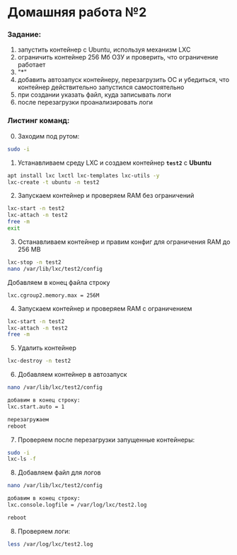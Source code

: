# Домашняя работа №2

### Задание: 
1. запустить контейнер с Ubuntu, используя механизм LXC
2. ограничить контейнер 256 Мб ОЗУ и проверить, что ограничение работает 
3. "*"
4. добавить автозапуск контейнеру, перезагрузить ОС и убедиться, что контейнер  действительно запустился самостоятельно
5. при создании указать файл, куда записывать логи
6. после перезагрузки проанализировать логи

### Листинг команд:
0.	Заходим под рутом:
```bash
sudo -i
```

1.	Устанавливаем среду LXC и создаем контейнер **`test2`** с **Ubuntu**
```bash
apt install lxc lxctl lxc-templates lxc-utils -y
lxc-create -t ubuntu -n test2
```

2. Запускаем контейнер и проверяем RAM без ограничений
```bash
lxc-start -n test2
lxc-attach -n test2
free -m
exit
```

3. Останавливаем контейнер и правим конфиг для ограничения RAM до 256 MB
```bash
lxc-stop -n test2
nano /var/lib/lxc/test2/config
```
Добавляем в конец файла строку
```
lxc.cgroup2.memory.max = 256M
```

4. Запускаем контейнер и проверяем RAM с ограничением
```bash
lxc-start -n test2
lxc-attach -n test2
free -m
```

5. Удалить контейнер
```bash
lxc-destroy -n test2
```

6. Добавляем контейнер в автозапуск
```bash
nano /var/lib/lxc/test2/config

добавим в конец строку:
lxc.start.auto = 1

перезагружаем
reboot
```

7. Проверяем после перезагрузки запущенные контейнеры:
```bash
sudo -i
lxc-ls -f
```

8. Добавляем файл для логов
```bash
nano /var/lib/lxc/test2/config

добавим в конец строку:
lxc.console.logfile = /var/log/lxc/test2.log

reboot
```

8. Проверяем логи:
```bash
less /var/log/lxc/test2.log
```
